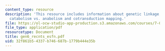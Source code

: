 ```yaml
---
content_type: resource
description: 'This resource includes information about genetic linkage, metabolism:
  catabolism vs. anabolism and cotransduction mapping.'
file: https://ol-ocw-studio-app-production.s3.amazonaws.com/courses/7-02-experimental-biology-communication-spring-2005/32f861b54337b746687b1779b444e35b_gen6_recnts_esfn.pdf
file_type: application/pdf
resourcetype: Document
title: gen6_recnts_esfn.pdf
uid: 32f861b5-4337-b746-687b-1779b444e35b
---
```

